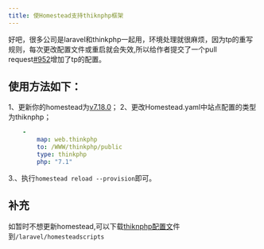 ```yaml
---
title: 使Homestead支持thiknphp框架
---
```


好吧，很多公司是laravel和thinkphp一起用，环境处理就很麻烦，因为tp的重写规则，每次更改配置文件或重启就会失效,所以给作者提交了一个pull request[#952](https://github.com/laravel/homestead/pull/952)增加了tp的配置。

## 使用方法如下：

1、更新你的homestead为[v7.18.0](https://github.com/laravel/homestead/releases/tag/v7.18.0)；
2、更改Homestead.yaml中站点配置的类型为thiknphp；

```yaml
    -   
        map: web.thinkphp
        to: /WWW/thinkphp/public 
        type: thinkphp
        php: "7.1"
```

3.、执行`homestead reload --provision`即可。

## 补充

如暂时不想更新homestead,可以下载[thiknphp配置文](https://gist.github.com/GloomyNAN/9b032f9465b6256de79d50ece1aa810b)件到`/laravel/homesteadscripts`

